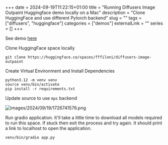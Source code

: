 +++ 
date = 2024-09-19T11:22:15+01:00
title = "Running Diffusers Image Outpaint Huggingface demo locally on a Mac"
description = "Clone HuggingFace and use different Pytorch backend"
slug = "" 
tags = ["diffusers", "huggingface"]
categories = ["demos"]
externalLink = ""
series = []
+++

See demo [here](https://x.com/namuan_twt/status/1836711982340214788)

Clone HuggingFace space locally

```shell
git clone https://huggingface.co/spaces/fffiloni/diffusers-image-outpaint
```

Create Virtual Environment and Install Dependencies

```shell
python3.12 -m venv venv
source venv/bin/activate
pip install -r requirements.txt
```

Update source to use `mps` backend

![images/2024/09/19/1726741576.png](/images/2024/09/19/1726741576.png)

Run gradio application. It'll take a little time to download all models required to run this space.
If stuck then exit the process and try again. It should print a link to localhost to open the application.

```shell
venv/bin/gradio app.py
```

